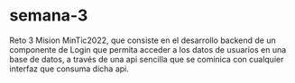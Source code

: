 # semana-3

Reto 3 Mision MinTic2022, que consiste en el desarrollo backend de un componente de Login que permita acceder a los datos de usuarios en una base de datos, a través de una api sencilla que se cominica con cualquier interfaz que consuma dicha api.
